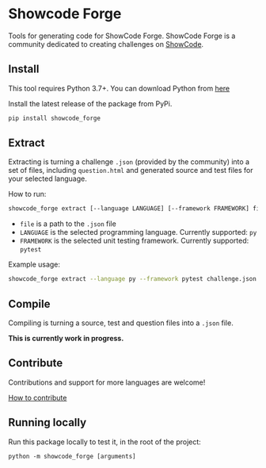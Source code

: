 # Showcode Forge

Tools for generating code for ShowCode Forge. ShowCode Forge is a community dedicated to creating challenges on [ShowCode](https://www.showcode.io/).

## Install

This tool requires Python 3.7+. You can download Python from [here](https://www.python.org/downloads/)

Install the latest release of the package from PyPi.

```sh
pip install showcode_forge
```

## Extract

Extracting is turning a challenge `.json` (provided by the community) into a set of files, including `question.html` and generated source and test files for your selected language.

How to run:
```sh
showcode_forge extract [--language LANGUAGE] [--framework FRAMEWORK] file
```

 - `file` is a path to the `.json` file
 - `LANGUAGE` is the selected programming language. Currently supported: `py`
 - `FRAMEWORK` is the selected unit testing framework. Currently supported: `pytest`

Example usage:
```sh
showcode_forge extract --language py --framework pytest challenge.json
```

## Compile

Compiling is turning a source, test and question files into a `.json` file. 

**This is currently work in progress.**

## Contribute

Contributions and support for more languages are welcome!

[How to contribute](https://gist.github.com/MarcDiethelm/7303312)

## Running locally

Run this package locally to test it, in the root of the project:

```
python -m showcode_forge [arguments]
```
